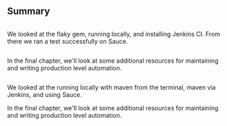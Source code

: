 ## Summary

<ruby>

We looked at the flaky gem, running locally, and installing Jenkins CI. From
there we ran a test successfully on Sauce.

In the final chapter, we'll look at some additional resources for maintaining and
writing production level automation.

</ruby>

<java>

We looked at the running locally with maven from the terminal,
maven via Jenkins, and using Sauce.

In the final chapter, we'll look at some additional resources for maintaining and
writing production level automation.

</java>